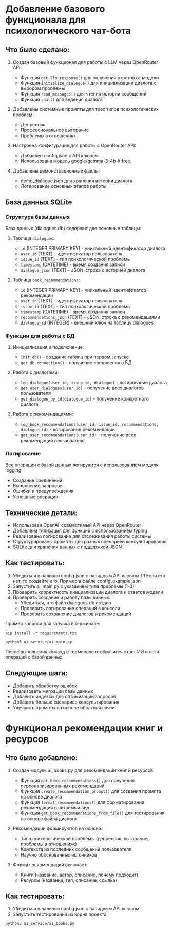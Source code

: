 # Добавление базового функционала для психологического чат-бота

## Что было сделано:
1. Создан базовый функционал для работы с LLM через OpenRouter API:
   - Функция `get_llm_response()` для получения ответов от модели
   - Функция `initialize_dialogue()` для инициализации диалога с выбором проблемы
   - Функция `read_messages()` для чтения истории сообщений
   - Функция `chat()` для ведения диалога

2. Добавлены системные промпты для трех типов психологических проблем:
   - Депрессия
   - Профессиональное выгорание
   - Проблемы в отношениях

3. Настроена конфигурация для работы с OpenRouter API:
   - Добавлен config.json с API ключом
   - Использована модель google/gemma-3-4b-it:free

4. Добавлены демонстрационные файлы:
   - demo_dialogue.json для хранения истории диалога
   - Логирование основных этапов работы

## База данных SQLite

### Структура базы данных
База данных (dialogues.db) содержит две основные таблицы:

1. Таблица `dialogues`:
   - `id` (INTEGER PRIMARY KEY) - уникальный идентификатор диалога
   - `user_id` (TEXT) - идентификатор пользователя
   - `issue_id` (TEXT) - тип психологической проблемы
   - `timestamp` (DATETIME) - время создания записи
   - `dialogue_json` (TEXT) - JSON-строка с историей диалога

2. Таблица `book_recommendations`:
   - `id` (INTEGER PRIMARY KEY) - уникальный идентификатор рекомендации
   - `user_id` (TEXT) - идентификатор пользователя
   - `issue_id` (TEXT) - тип психологической проблемы
   - `timestamp` (DATETIME) - время создания записи
   - `recommendations_json` (TEXT) - JSON-строка с рекомендациями
   - `dialogue_id` (INTEGER) - внешний ключ на таблицу dialogues

### Функции для работы с БД
1. Инициализация и подключение:
   - `init_db()` - создание таблиц при первом запуске
   - `get_db_connection()` - получение соединения с БД

2. Работа с диалогами:
   - `log_dialogue(user_id, issue_id, dialogue)` - логирование диалога
   - `get_user_dialogues(user_id)` - получение всех диалогов пользователя
   - `get_dialogue_by_id(dialogue_id)` - получение конкретного диалога

3. Работа с рекомендациями:
   - `log_book_recommendations(user_id, issue_id, recommendations, dialogue_id)` - логирование рекомендаций
   - `get_user_recommendations(user_id)` - получение всех рекомендаций пользователя

### Логирование
Все операции с базой данных логируются с использованием модуля logging:
- Создание соединений
- Выполнение запросов
- Ошибки и предупреждения
- Успешные операции

## Технические детали:
- Использован OpenAI-совместимый API через OpenRouter
- Добавлена типизация для функций с использованием typing
- Реализовано логирование для отслеживания работы системы
- Структурированы промпты для разных сценариев консультирования
- SQLite для хранения данных с поддержкой JSON

## Как тестировать:
1. Убедиться в наличии config.json с валидным API ключом
    1.1 Если его нет, то создайте его. Пример в файле config_example.json
2. Запустить ai_main.py с указанием типа проблемы (1-3)
3. Проверить корректность инициализации диалога и ответов модели
4. Проверить создание и работу базы данных:
   - Убедиться, что файл dialogues.db создан
   - Проверить логирование операций в консоли
   - Проверить сохранение диалогов и рекомендаций

Пример запроса для запуска в терминале:
```
pip install -r requirements.txt
```
```
python3 ai_service/ai_main.py
```

После выполнения команд в терминале отобразится ответ ИИ и логи операций с базой данных

## Следующие шаги:
- Добавить обработку ошибок
- Реализовать миграции базы данных
- Добавить индексы для оптимизации запросов
- Добавить больше сценариев консультирования
- Улучшить промпты на основе обратной связи

# Функционал рекомендации книг и ресурсов

## Что было добавлено:
1. Создан модуль ai_books.py для рекомендации книг и ресурсов:
   - Функция `get_book_recommendations()` для получения персонализированных рекомендаций
   - Функция `create_recommendation_prompt()` для создания промпта на основе диалога
   - Функция `format_recommendations()` для форматирования рекомендаций в читаемый вид
   - Функция `get_book_recommendations_from_file()` для тестирования на основе файла диалога

2. Рекомендации формируются на основе:
   - Типа психологической проблемы (депрессия, выгорание, проблемы в отношениях)
   - Контекста из последних сообщений пользователя
   - Научно обоснованных источников

3. Формат рекомендаций включает:
   - Книги (название, автор, описание, почему подходит)
   - Ресурсы (название, тип, описание, ссылка)

## Как тестировать:
1. Убедиться в наличии config.json с валидным API ключом
2. Запустить тестирование из корня проекта
```
python3 ai_service/ai_books.py
```